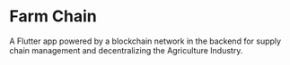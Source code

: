 # Farm Chain

A Flutter app powered by a blockchain network in the backend for supply chain management and decentralizing the Agriculture Industry.

